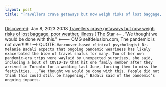```yaml
---
layout: post
title: "Travellers crave getaways but now weigh risks of lost baggage, poor weather, illness | The Star"
---
```

[Discovered](http://rolandtanglao.com/2020/07/29/p1-blogthis-checkvist-list-links-to-blog/): Jan 8, 2023 20:18 [Travellers crave getaways but now weigh risks of lost baggage, poor weather, illness ¦ The Star](https://www.thestar.com/life/travel/2023/01/08/travellers-crave-getaways-but-now-weigh-risks-of-lost-baggage-poor-weather-illness.html) <-- .“We thought we would be done with this." <--- OMG selfdelusion.com, The pandemic is not over!!!!!!! --> QUOTE: `Vancouver-based clinical psychologist Dr. Melanie Badali expects that ongoing pandemic weariness has likely exacerbated the blow of travel snafus for many. Two of her own pandemic-era trips were waylaid by unexpected surprises, she said, including a bout of COVID-19 that hit one family member after they arrived in Toronto for a wedding last June, forcing them to miss the festivities....“We thought we would be done with this. People did not think this could still be happening,” Badali said of the pandemic’s ongoing impacts.`
